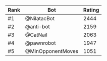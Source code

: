 Rank|Bot|Rating
---|---|---
#1|@NilatacBot|2444
#2|@anti-bot|2159
#3|@CatNail|2063
#4|@pawnrobot|1947
#5|@MinOpponentMoves|1051
